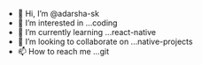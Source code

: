 - 👋 Hi, I’m @adarsha-sk
- 👀 I’m interested in ...coding
- 🌱 I’m currently learning ...react-native
- 💞️ I’m looking to collaborate on ...native-projects
- 📫 How to reach me ...git

<!---
adarsha-sk/adarsha-sk is a ✨ special ✨ repository because its `README.md` (this file) appears on your GitHub profile.
You can click the Preview link to take a look at your changes.
--->
